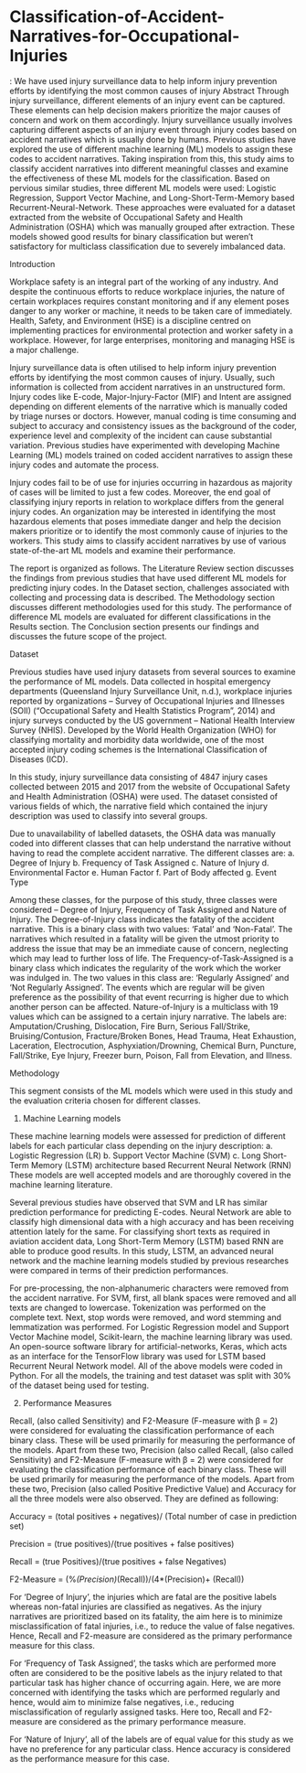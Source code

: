 # Classification-of-Accident-Narratives-for-Occupational-Injuries
: We have used injury surveillance data to help inform injury prevention efforts by identifying the most common causes of injury
Abstract
Through injury surveillance, different elements of an injury event can be captured. These elements can help decision makers prioritize the major causes of concern and work on them accordingly. Injury surveillance usually involves capturing different aspects of an injury event through injury codes based on accident narratives which is usually done by humans. Previous studies have explored the use of different machine learning (ML) models to assign these codes to accident narratives. Taking inspiration from this, this study aims to classify accident narratives into different meaningful classes and examine the effectiveness of these ML models for the classification. Based on pervious similar studies, three different ML models were used: Logistic Regression, Support Vector Machine, and Long-Short-Term-Memory based Recurrent-Neural-Network. These approaches were evaluated for a dataset extracted from the website of Occupational Safety and Health Administration (OSHA) which was manually grouped after extraction. These models showed good results for binary classification but weren’t satisfactory for multiclass classification due to severely imbalanced data. 

Introduction

Workplace safety is an integral part of the working of any industry. And despite the continuous efforts to reduce workplace injuries, the nature of certain workplaces requires constant monitoring and if any element poses danger to any worker or machine, it needs to be taken care of immediately. Health, Safety, and Environment (HSE) is a discipline centred on implementing practices for environmental protection and worker safety in a workplace. However, for large enterprises, monitoring and managing HSE is a major challenge. 

Injury surveillance data is often utilised to help inform injury prevention efforts by identifying the most common causes of injury. Usually, such information is collected from accident narratives in an unstructured form. Injury codes like E-code, Major-Injury-Factor (MIF) and Intent are assigned depending on different elements of the narrative which is manually coded by triage nurses or doctors. However, manual coding is time consuming and subject to accuracy and consistency issues as the background of the coder, experience level and complexity of the incident can cause substantial variation. Previous studies have experimented with developing Machine Learning (ML) models trained on coded accident narratives to assign these injury codes and automate the process.

Injury codes fail to be of use for injuries occurring in hazardous as majority of cases will be limited to just a few codes. Moreover, the end goal of classifying injury reports in relation to workplace differs from the general injury codes. An organization may be interested in identifying the most hazardous elements that poses immediate danger and help the decision makers prioritize or to identify the most commonly cause of injuries to the workers. 
This study aims to classify accident narratives by use of various state-of-the-art ML models and examine their performance.

The report is organized as follows. The Literature Review section discusses the findings from previous studies that have used different ML models for predicting injury codes. In the Dataset section, challenges associated with collecting and processing data is described. The Methodology section discusses different methodologies used for this study. The performance of difference ML models are evaluated for different classifications in the Results section. The Conclusion section presents our findings and discusses the future scope of the project.

Dataset

Previous studies have used injury datasets from several sources to examine the performance of ML models. Data collected in hospital emergency departments (Queensland Injury Surveillance Unit, n.d.), workplace injuries reported by organizations – Survey of Occupational Injuries and Illnesses (SOII) (“Occupational Safety and Health Statistics Program”, 2014) and injury surveys conducted by the US government – National Health Interview Survey (NHIS). Developed by the World Health Organization (WHO) for classifying mortality and morbidity data worldwide, one of the most accepted injury coding schemes is the International Classification of Diseases (ICD).

In this study, injury surveillance data consisting of 4847 injury cases collected between 2015 and 2017 from the website of Occupational Safety and Health Administration (OSHA) were used. The dataset consisted of various fields of which, the narrative field which contained the injury description was used to classify into several groups.

Due to unavailability of labelled datasets, the OSHA data was manually coded into different classes that can help understand the narrative without having to read the complete accident narrative. The different classes are: 
a.	Degree of Injury
b.	Frequency of Task Assigned 
c.	Nature of Injury 
d.	Environmental Factor
e.	Human Factor
f.	Part of Body affected
g.	Event Type

Among these classes, for the purpose of this study, three classes were considered – Degree of Injury, Frequency of Task Assigned and Nature of Injury. The Degree-of-Injury class indicates the fatality of the accident narrative. This is a binary class with two values: ‘Fatal’ and ‘Non-Fatal’. The narratives which resulted in a fatality will be given the utmost priority to address the issue that may be an immediate cause of concern, neglecting which may lead to further loss of life. The Frequency-of-Task-Assigned is a binary class which indicates the regularity of the work which the worker was indulged in. The two values in this class are: ‘Regularly Assigned’ and ‘Not Regularly Assigned’. The events which are regular will be given preference as the possibility of that event recurring is higher due to which another person can be affected. Nature-of-Injury is a multiclass with 19 values which can be assigned to a certain injury narrative. The labels are: Amputation/Crushing, Dislocation, Fire Burn, Serious Fall/Strike, Bruising/Contusion, Fracture/Broken Bones, Head Trauma, Heat Exhaustion, Laceration, Electrocution, Asphyxiation/Drowning, Chemical Burn, Puncture, Fall/Strike, Eye Injury, Freezer burn, Poison, Fall from Elevation, and Illness. 

Methodology

This segment consists of the ML models which were used in this study and the evaluation criteria chosen for different classes.

1. Machine Learning models

These machine learning models were assessed for prediction of different labels for each particular class depending on the injury description:
a.	Logistic Regression (LR)
b.	Support Vector Machine (SVM)
c.	Long Short-Term Memory (LSTM) architecture based Recurrent Neural Network (RNN)
These models are well accepted models and are thoroughly covered in the machine learning literature.

Several previous studies have observed that SVM and LR has similar prediction performance for predicting E-codes. Neural Network are able to classify high dimensional data with a high accuracy and has been receiving attention lately for the same. 
For classifying short texts as required in aviation accident data, Long Short-Term Memory (LSTM) based RNN are able to produce good results. In this study, LSTM, an advanced neural network and the machine learning models studied by previous researches were compared in terms of their prediction performances.

For pre-processing, the non-alphanumeric characters were removed from the accident narrative. For SVM, first, all blank spaces were removed and all texts are changed to lowercase. Tokenization was performed on the complete text. Next, stop words were removed, and word stemming and lemmatization was performed. For Logistic Regression model and Support Vector Machine model, Scikit-learn, the machine learning library was used. An open-source software library for artificial-networks, Keras, which acts as an interface for the TensorFlow library was used for LSTM based Recurrent Neural Network model. All of the above models were coded in Python. For all the models, the training and test dataset was split with 30% of the dataset being used for testing.

2. Performance Measures

Recall, (also called Sensitivity) and F2-Measure (F-measure with β = 2) were considered for evaluating the classification performance of each binary class. These will be used primarily for measuring the performance of the models. Apart from these two, Precision (also called Recall, (also called Sensitivity)
and F2-Measure (F-measure with β = 2) were considered for evaluating the
classification performance of each binary class. These will be used primarily
for measuring the performance of the models. Apart from these two, Precision (also
called Positive Predictive Value) and Accuracy for all the three models were also
observed. They are defined as following:

Accuracy  = (total positives + negatives)/ (Total number of case in prediction set)

Precision = (true positives)/(true positives + false positives) 

Recall    =  (true Positives)/(true positives + false Negatives)


F2-Measure = (%*(Precision)*(Recall))/(4*(Precision)+ (Recall))

For ‘Degree of Injury’, the injuries which are fatal are
the positive labels whereas non-fatal injuries are classified as negatives. As
the injury narratives are prioritized based on its fatality, the aim here is to
minimize misclassification of fatal injuries, i.e., to reduce the value of
false negatives. Hence, Recall and F2-measure are considered as the primary
performance measure for this class.

For ‘Frequency of Task Assigned’, the tasks which are
performed more often are considered to be the positive labels as the injury
related to that particular task has higher chance of occurring again. Here, we
are more concerned with identifying the tasks which are performed regularly and
hence, would aim to minimize false negatives, i.e., reducing misclassification
of regularly assigned tasks. Here too, Recall and F2-measure are considered as
the primary performance measure.

For ‘Nature of Injury’, all of the labels are of equal
value for this study as we have no preference for any particular class. Hence
accuracy is considered as the performance measure for this case. 



 



 



 



 



 



 



 


